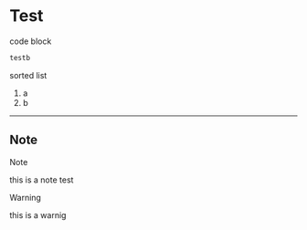 # Test

<a id="UpdateName">code block</a>
```md
testb
```

<a id="UpdateName">sorted list</a>
1. a
2. b

-------
## Note
> [!NOTE]
> this is a note test 

> [!WARNING]
> this is a warnig
